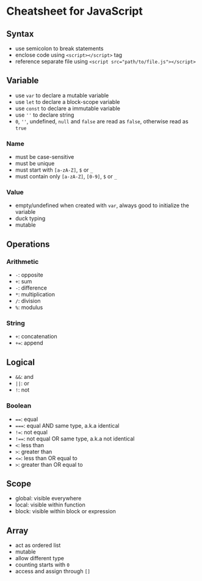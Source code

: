 Cheatsheet for JavaScript
=========================

## Syntax
* use semicolon to break statements
* enclose code using `<script></script>` tag
* reference separate file using `<script src="path/to/file.js"></script>`



## Variable
* use `var` to declare a mutable variable
* use `let` to declare a block-scope variable
* use `const` to declare a immutable variable
* use `''` to declare string
* `0`, `''`, undefined, `null` and `false` are read as `false`, otherwise read as `true`

### Name
* must be case-sensitive
* must be unique
* must start with `[a-zA-Z]`, `$` or `_`
* must contain only `[a-zA-Z]`, `[0-9]`, `$` or `_`


### Value
* empty/undefined when created with `var`, always good to initialize the variable
* duck typing
* mutable



## Operations
### Arithmetic
* `-`: opposite
* `+`: sum
* `-`: difference
* `*`: multiplication
* `/`: division
* `%`: modulus


### String
* `+`: concatenation
* `+=`: append


## Logical
* `&&`: and
* `||`: or
* `!`: not


### Boolean
* `==`: equal
* `===`: equal AND same type, a.k.a identical
* `!=`: not equal
* `!==`: not equal OR same type, a.k.a not identical
* `<`: less than
* `>`: greater than
* `<=`: less than OR equal to
* `>`: greater than OR equal to



## Scope
* global: visible everywhere
* local: visible within function
* block: visible within block or expression



## Array
* act as ordered list
* mutable
* allow different type
* counting starts with `0`
* access and assign through `[]`
